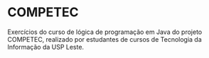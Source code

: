 # COMPETEC
Exercícios do curso de lógica de programação em Java do projeto COMPETEC, realizado por estudantes de cursos de Tecnologia da Informação da USP Leste.
